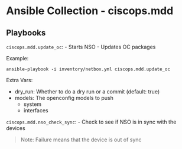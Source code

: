 # Ansible Collection - ciscops.mdd

## Playbooks
`ciscops.mdd.update_oc`:
    - Starts NSO
    - Updates OC packages

Example:
```
ansible-playbook -i inventory/netbox.yml ciscops.mdd.update_oc
```
Extra Vars:
- dry_run: Whether to do a dry run or a commit (default: true)
- models: The openconfig models to push
    - system
    - interfaces

`ciscops.mdd.nso_check_sync`:
    - Check to see if NSO is in sync with the devices

> Note: Failure means that the device is out of sync

